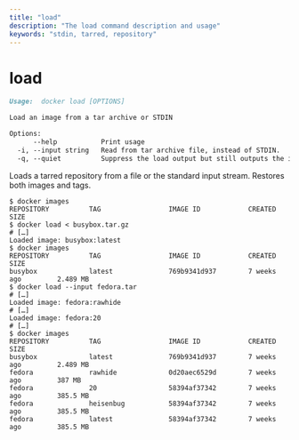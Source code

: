 ```yaml
---
title: "load"
description: "The load command description and usage"
keywords: "stdin, tarred, repository"
---
```


<!-- This file is maintained within the docker/docker Github
     repository at https://github.com/docker/docker/. Make all
     pull requests against that repo. If you see this file in
     another repository, consider it read-only there, as it will
     periodically be overwritten by the definitive file. Pull
     requests which include edits to this file in other repositories
     will be rejected.
-->

# load

```markdown
Usage:  docker load [OPTIONS]

Load an image from a tar archive or STDIN

Options:
      --help           Print usage
  -i, --input string   Read from tar archive file, instead of STDIN.
  -q, --quiet          Suppress the load output but still outputs the imported images
```

Loads a tarred repository from a file or the standard input stream.
Restores both images and tags.

    $ docker images
    REPOSITORY          TAG                 IMAGE ID            CREATED             SIZE
    $ docker load < busybox.tar.gz
    # […]
    Loaded image: busybox:latest
    $ docker images
    REPOSITORY          TAG                 IMAGE ID            CREATED             SIZE
    busybox             latest              769b9341d937        7 weeks ago         2.489 MB
    $ docker load --input fedora.tar
    # […]
    Loaded image: fedora:rawhide
    # […]
    Loaded image: fedora:20
    # […]
    $ docker images
    REPOSITORY          TAG                 IMAGE ID            CREATED             SIZE
    busybox             latest              769b9341d937        7 weeks ago         2.489 MB
    fedora              rawhide             0d20aec6529d        7 weeks ago         387 MB
    fedora              20                  58394af37342        7 weeks ago         385.5 MB
    fedora              heisenbug           58394af37342        7 weeks ago         385.5 MB
    fedora              latest              58394af37342        7 weeks ago         385.5 MB
